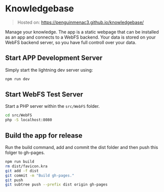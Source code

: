 # Knowledgebase

> Hosted on: https://penguinmenac3.github.io/knowledgebase/

Manage your knowledge. The app is a static webpage that can be installed as an app and connects to a WebFS backend. Your data is stored on your WebFS backend server, so you have full controll over your data.

## Start APP Development Server

Simply start the lightning dev server using:
```bash
npm run dev
```

## Start WebFS Test Server

Start a PHP server within the `src/WebFS` folder.
```bash
cd src/WebFS
php -S localhost:8080
```

## Build the app for release

Run the build command, add and commit the dist folder and then push this folger to gh-pages.
```bash
npm run build
rm dist/favicon.kra
git add -f dist
git commit -m "Build gh-pages."
git push
git subtree push --prefix dist origin gh-pages
```
